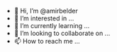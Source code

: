 - 👋 Hi, I’m @amirbelder
- 👀 I’m interested in ...
- 🌱 I’m currently learning ...
- 💞️ I’m looking to collaborate on ...
- 📫 How to reach me ...

<!---
amirbelder/amirbelder is a ✨ special ✨ repository because its `README.md` (this file) appears on your GitHub profile.
You can click the Preview link to take a look at your changes.
--->
